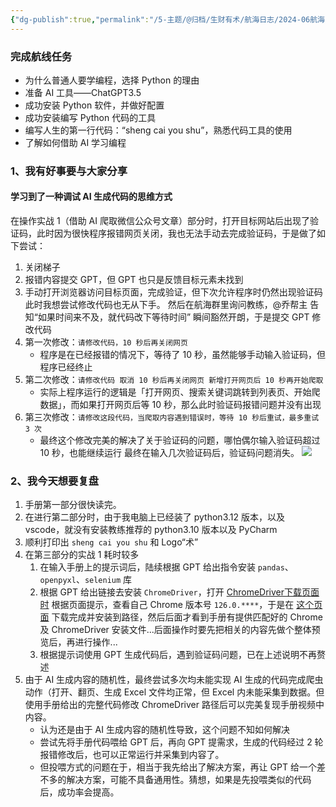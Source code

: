 ```yaml
---
{"dg-publish":true,"permalink":"/5-主题/@归档/生财有术/航海日志/2024-06航海「AI编程（爬虫）」/航海日志-AI编程（爬虫）-2024-06-13/","tags":["生财有术","航海日志","AI编程"],"noteIcon":"1","created":"2024-06-13","updated":"2024-06-13"}
---
```



### 完成航线任务

- 为什么普通人要学编程，选择 Python 的理由
- 准备 AI 工具——ChatGPT3.5
- 成功安装 Python 软件，并做好配置
- 成功安装编写 Python 代码的工具
- 编写人生的第一行代码：“sheng cai you shu”，熟悉代码工具的使用
- 了解如何借助 AI 学习编程

### 1、我有好事要与大家分享

#### 学习到了一种调试 AI 生成代码的思维方式

在操作实战 1（借助 AI 爬取微信公众号文章）部分时，打开目标网站后出现了验证码，此时因为很快程序报错网页关闭，我也无法手动去完成验证码，于是做了如下尝试：
1. 关闭梯子
2. 报错内容提交 GPT，但 GPT 也只是反馈目标元素未找到
3. 手动打开浏览器访问目标页面，完成验证，但下次允许程序时仍然出现验证码
此时我想尝试修改代码也无从下手。
然后在航海群里询问教练，@乔帮主 告知“如果时间来不及，就代码改下等待时间”
瞬间豁然开朗，于是提交 GPT 修改代码
4. 第一次修改：`请修改代码，10 秒后再关闭网页`
	- 程序是在已经报错的情况下，等待了 10 秒，虽然能够手动输入验证码，但程序已经终止
5. 第二次修改：`请修改代码 取消 10 秒后再关闭网页 新增打开网页后 10 秒再开始爬取`
	- 实际上程序运行的逻辑是「打开网页、搜索关键词跳转到列表页、开始爬数据」，而如果打开网页后等 10 秒，那么此时验证码报错问题并没有出现
6. 第三次修改：`请修改这段代码，当爬取内容遇到错误时，等待 10 秒后重试，最多重试 3 次`
	- 最终这个修改完美的解决了关于验证码的问题，哪怕偶尔输入验证码超过 10 秒，也能继续运行
最终在输入几次验证码后，验证码问题消失。
![](http://img.xlg.life/images%2F2024%2F06%2F13%2F1d82eb123cf04d67c1847e019314e79-65ca38c7d680282b3c45bec29afb6100.png)


### 2、我今天想要复盘

1. 手册第一部分很快读完。
2. 在进行第二部分时，由于我电脑上已经装了 python3.12 版本，以及 vscode，就没有安装教练推荐的 python3.10 版本以及 PyCharm
3. 顺利打印出 `sheng cai you shu` 和 Logo“术”
4. 在第三部分的实战 1 耗时较多
	1. 在输入手册上的提示词后，陆续根据 GPT 给出指令安装 `pandas`、`openpyxl`、`selenium` 库
	2. 根据 GPT 给出链接去安装 `ChromeDriver`，打开 [ChromeDriver下载页面时](https://chromedriver.chromium.org/downloads) 根据页面提示，查看自己 Chrome 版本号 `126.0.****`，于是在 [这个页面](https://googlechromelabs.github.io/chrome-for-testing/) 下载完成并安装到路径，然后后面才看到手册有提供匹配好的 Chrome 及 ChromeDriver 安装文件...后面操作时要先把相关的内容先做个整体预览后，再进行操作...
	3. 根据提示词使用 GPT 生成代码后，遇到验证码问题，已在上述说明不再赘述
5. 由于 AI 生成内容的随机性，最终尝试多次均未能实现 AI 生成的代码完成爬虫动作（打开、翻页、生成 Excel 文件均正常，但 Excel 内未能采集到数据。但使用手册给出的完整代码修改 ChromeDriver 路径后可以完美复现手册视频中内容。
	- 认为还是由于 AI 生成内容的随机性导致，这个问题不知如何解决
	- 尝试先将手册代码喂给 GPT 后，再向 GPT 提需求，生成的代码经过 2 轮报错修改后，也可以正常运行并采集到内容了。
	- 但投喂方式的问题在于，相当于我先给出了解决方案，再让 GPT 给一个差不多的解决方案，可能不具备通用性。猜想，如果是先投喂类似的代码后，成功率会提高。